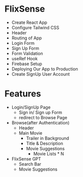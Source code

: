 # FlixSense

- Create React App
- Configure Tailwind CSS
- Header
- Routing of App
- Login Form
- Sign Up Form
- Form Validation
- useRef Hook
- Firebase Setup
- Deploying Our App to Production
- Create SignUp User Account

# Features

- Login/SignUp Page
    - Sign in/ Sign up Form
    - redirect to Browse Page
- Browse(after Authentication)
    - Header
    - Main Movie
        - Trailer in Background
        - Title & Description
        - Movie Suggestions
            - Movie Lists * N
- FlixSense GPT
    - Search Bar
    - Movie Suggestions